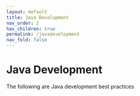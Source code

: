 ```yaml
---
layout: default
title: Java Development
nav_order: 2
has_children: true
permalink: /javadevelopment
nav_fold: false
---
```


# Java Development

The following are Java development best practices